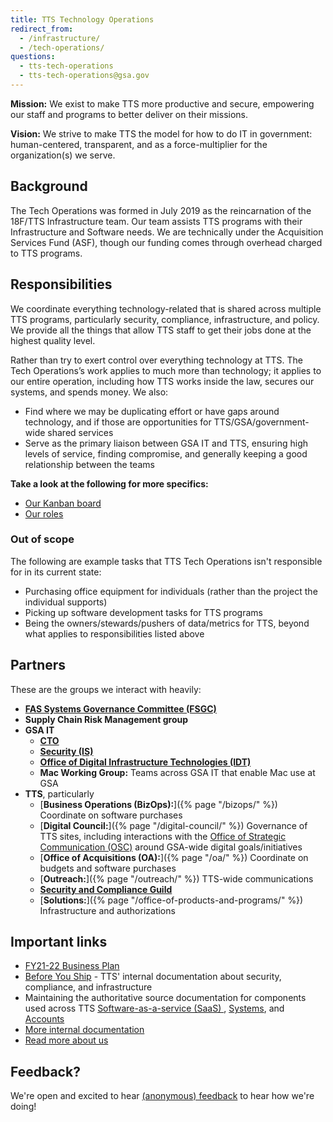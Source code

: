 ```yaml
---
title: TTS Technology Operations
redirect_from:
  - /infrastructure/
  - /tech-operations/
questions:
  - tts-tech-operations
  - tts-tech-operations@gsa.gov
---
```


**Mission:** We exist to make TTS more productive and secure, empowering our
staff and programs to better deliver on their missions.

**Vision:** We strive to make TTS the model for how to do IT in government:
human-centered, transparent, and as a force-multiplier for the organization(s)
we serve.

## Background

The Tech Operations was formed in July 2019 as the reincarnation of the 18F/TTS
Infrastructure team. Our team assists TTS programs with their Infrastructure and Software needs. 
We are technically under the Acquisition Services Fund (ASF),
though our funding comes through overhead charged to TTS programs.

## Responsibilities

We coordinate everything technology-related that is shared across multiple TTS programs,
particularly security, compliance, infrastructure, and policy. We provide all
the things that allow TTS staff to get their jobs done at the highest quality
level.

Rather than try to exert control over everything technology at TTS. 
The Tech Operations’s work applies to much more than technology; 
it applies to our entire operation, including how TTS
works inside the law, secures our systems, and spends money. We also:

- Find where we may be duplicating effort or have gaps around technology, and if
  those are opportunities for TTS/GSA/government-wide shared services
- Serve as the primary liaison between GSA IT and TTS, ensuring high levels of
  service, finding compromise, and generally keeping a good relationship between
  the teams

**Take a look at the following for more specifics:**

- [Our Kanban board](https://trello.com/b/69OmMRy7/tech-portfolio-project-management-wip-mvp)
- [Our roles](https://github.com/gsa-tts/tts-tech-operations/blob/main/how_we_work/roles.md#readme)

### Out of scope

The following are example tasks that TTS Tech Operations isn't responsible for in
its current state:

- Purchasing office equipment for individuals (rather than the project the
  individual supports)
- Picking up software development tasks for TTS programs
- Being the owners/stewards/pushers of data/metrics for TTS, beyond what applies
  to responsibilities listed above

## Partners

These are the groups we interact with heavily:

- [**FAS Systems Governance Committee (FSGC)**](#fsgc)
- **Supply Chain Risk Management group**
- **GSA IT**
  - [**CTO**](https://tech.gsa.gov/team/)
  - [**Security (IS)**](https://insite.gsa.gov/services-and-offices/staff-offices/office-of-gsa-it/gsa-it-organizations/chief-information-security-officer-ciso)
  - [**Office of Digital Infrastructure Technologies (IDT)**](https://insite.gsa.gov/services-and-offices/staff-offices/office-of-gsa-it/gsa-it-organizations/office-of-the-deputy-cio/office-of-digital-infrastructure-technologies-idt)
  - **Mac Working Group:** Teams across GSA IT that enable Mac use at GSA
- **TTS**, particularly
  - [**Business Operations (BizOps):**]({% page "/bizops/" %}) Coordinate on
    software purchases
  - [**Digital Council:**]({% page "/digital-council/" %}) Governance of TTS
    sites, including interactions with the
    [Office of Strategic Communication (OSC)](https://www.gsa.gov/about-us/organization/office-of-strategic-communication)
    around GSA-wide digital goals/initiatives
  - [**Office of Acquisitions (OA):**]({% page "/oa/" %}) Coordinate on budgets
    and software purchases
  - [**Outreach:**]({% page "/outreach/" %}) TTS-wide communications
  - [**Security and Compliance Guild**](https://github.com/18F/Security-Compliance)
  - [**Solutions:**]({% page "/office-of-products-and-programs/" %})
    Infrastructure and authorizations

## Important links

- [FY21-22 Business Plan](https://docs.google.com/document/d/1D8NjruISqW6A9rXu6EBN28JWyHyjHjGM/edit)
- [Before You Ship](https://before-you-ship.18f.gov/) - TTS' internal
  documentation about security, compliance, and infrastructure
- Maintaining the authoritative source documentation for components used across
  TTS
  [Software-as-a-service (SaaS) ](https://docs.google.com/spreadsheets/d/12pfcEIEXaJTjIKex-3wnI89erIvgKf9B_XpGkDl6qsM/edit#gid=0),
  [Systems](https://docs.google.com/spreadsheets/d/12pfcEIEXaJTjIKex-3wnI89erIvgKf9B_XpGkDl6qsM/edit#gid=1235102795),
  and
  [Accounts](https://docs.google.com/spreadsheets/d/1DedSCiU9AsCAAVvAFZT0_Ii7AFIKlI-JNifzlpHNbDg/edit#gid=0)
- [More internal documentation](https://github.com/18F/tts-tech-portfolio/wiki/Documents-for-TTS-Tech-Porfolio)
- [Read more about us](https://github.com/18F/tts-tech-portfolio/blob/main/README.md#readme)

## Feedback?

We're open and excited to hear
[(anonymous) feedback](https://docs.google.com/forms/d/e/1FAIpQLSeVEH_l46flYCCQRl351KhID77XPCw5ulsQPh0iFqfRig2hxA/viewform)
to hear how we're doing!
